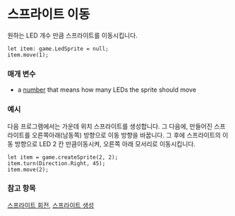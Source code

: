 # 스프라이트 이동

원하는 LED 개수 만큼 스프라이트를 이동시킵니다.

```sig
let item: game.LedSprite = null;
item.move(1);
```

### 매개 변수

* a [number](/reference/types/number) that means how many LEDs the sprite should move

### 예시

다음 프로그램에서는 가운데 위치 스프라이트를 생성합니다. 그 다음에, 만들어진 스프라이트를 오른쪽아래(남동쪽) 방향으로 이동 방향을 바꿉니다. 그 후에 스프라이트의 이동 방향으로 LED 2 칸 만큼이동시켜, 오른쪽 아래 모서리로 이동시킵니다.

```blocks
let item = game.createSprite(2, 2);
item.turn(Direction.Right, 45);
item.move(2);
```

### 참고 항목

[스프라이트 회전](/reference/game/turn), [스프라이트 생성](/reference/game/create-sprite)
